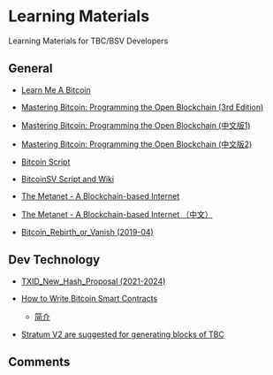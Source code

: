 
# Learning Materials

Learning Materials for TBC/BSV Developers


## General 

- [ Learn Me A Bitcoin ](https://learnmeabitcoin.com)

- [ Mastering Bitcoin: Programming the Open Blockchain (3rd Edition) ](https://github.com/bitcoinbook/bitcoinbook/blob/develop/BOOK.md)

- [ Mastering Bitcoin: Programming the Open Blockchain (中文版1) ](MasterBitcoin/精通比特币%20(2016).pdf)

- [ Mastering Bitcoin: Programming the Open Blockchain (中文版2) ](MasterBitcoin/精通比特币%20第二版%20(2018).pdf)

- [ Bitcoin Script ](https://en.bitcoin.it/wiki/Script)

- [ BitcoinSV Script and Wiki ](https://wiki.bitcoinsv.io/index.php/Script)

- [ The Metanet - A Blockchain-based Internet ](https://nchain.com/wp-content/uploads/2022/09/The-Metanet-Technical-Summary-v1.0.pdf)

- [ The Metanet - A Blockchain-based Internet （中文） ](Metanet/The-Metanet-Technical-Summary-v1.0_CN_20190621033127.pdf) 

- [ Bitcoin_Rebirth_or_Vanish (2019-04) ](Bitcoin_Rebirth_or_Vanish/Bitcoin_Rebirth_or_Vanish.md)



## Dev Technology

- [ TXID_New_Hash_Proposal (2021-2024) ](TXID_New_Hash_Proposal/TXID_New_Hash_Proposal.md)

- [ How to Write Bitcoin Smart Contracts](https://docs.scrypt.io)
  - [简介](https://www.bilibili.com/video/BV18L4y1u7Qd?spm_id_from=333.999.0.0) 
<!--
  - [基础](https://scryptdoc.readthedocs.io/en/latest/)
  - [sCrypt Academy](https://learn.scrypt.io/)
  - [awesome-scrypt](https://github.com/sCrypt-Inc/awesome-scrypt/)
  - [xiaohuiliu.medium.com](https://xiaohuiliu.medium.com/)
  - [space.bilibili.com/1294122227](https://space.bilibili.com/1294122227)
  - [www.youtube.com/channel](https://www.youtube.com/channel/UCzQsmR836zW8b1kh03Ht04w)
  - [blog.csdn.net](https://blog.csdn.net/freedomhero)
-->

- [ Stratum V2 are suggested for generating blocks of TBC](https://stratumprotocol.org)
<!--
  - [ braiins-pool ](https://zh.braiins.com/pool?utm_source=BraiinsAcademy)
-->

## Comments

